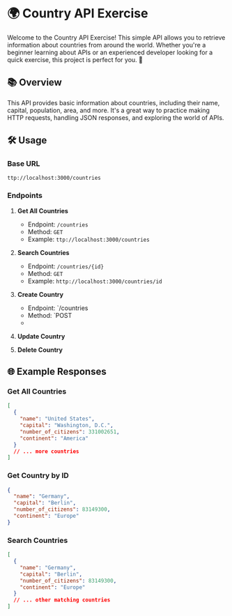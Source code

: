 # 🌍 Country API Exercise

Welcome to the Country API Exercise! This simple API allows you to retrieve information about countries from around the world. Whether you're a beginner learning about APIs or an experienced developer looking for a quick exercise, this project is perfect for you. 🚀

## 📚 Overview

This API provides basic information about countries, including their name, capital, population, area, and more. It's a great way to practice making HTTP requests, handling JSON responses, and exploring the world of APIs.

## 🛠️ Usage

### Base URL

```
ttp://localhost:3000/countries
```

### Endpoints

1. **Get All Countries**

   - Endpoint: `/countries`
   - Method: `GET`
   - Example: `ttp://localhost:3000/countries`

2. **Search Countries**
   - Endpoint: `/countries/{id}`
   - Method: `GET`
   - Example: `http://localhost:3000/countries/id`

3. **Create Country**
   - Endpoint: `/countries
   - Method: `POST
   - 
4. **Update Country**
5. **Delete Country**

## 🌐 Example Responses

### Get All Countries

```json
[
  {
    "name": "United States",
    "capital": "Washington, D.C.",
    "number_of_citizens": 331002651,
    "continent": "America"
  }
  // ... more countries
]
```

### Get Country by ID

```json
{
  "name": "Germany",
  "capital": "Berlin",
  "number_of_citizens": 83149300,
  "continent": "Europe"
}
```

### Search Countries

```json
[
  {
    "name": "Germany",
    "capital": "Berlin",
    "number_of_citizens": 83149300,
    "continent": "Europe"
  }
  // ... other matching countries
]
```
